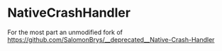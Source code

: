 # NativeCrashHandler

For the most part an unmodified fork of https://github.com/SalomonBrys/__deprecated__Native-Crash-Handler


